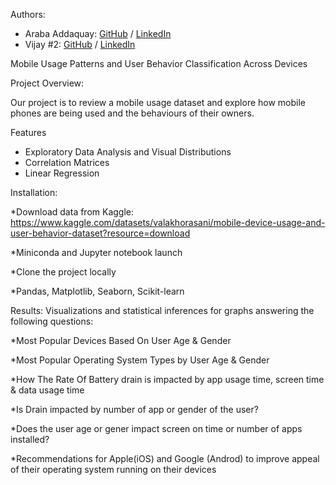 Authors:
- Araba Addaquay: [GitHub](https://github.com/Araba-bot) / [LinkedIn](https://linkedin.com/in/arabaaddaquay)
- Vijay #2: [GitHub](https://github.com/ghaccountname) / [LinkedIn](https://linkedin.com/in/liaccountname)


Mobile Usage Patterns and User Behavior Classification Across Devices


Project Overview:

Our project is to review a mobile usage dataset and explore how mobile phones are being used and the behaviours of their owners. 



Features

   * Exploratory Data Analysis and Visual Distributions
   * Correlation Matrices
   * Linear Regression



Installation:

   *Download data from Kaggle: https://www.kaggle.com/datasets/valakhorasani/mobile-device-usage-and-user-behavior-dataset?resource=download
   
   *Miniconda and Jupyter notebook launch
   
   *Clone the project locally
   
   *Pandas, Matplotlib, Seaborn, Scikit-learn


   
Results: Visualizations and statistical inferences for graphs answering the following questions:

   *Most Popular Devices Based On User Age & Gender
   
   *Most Popular Operating System Types by User Age & Gender
   
   *How The Rate Of Battery drain is impacted by app usage time, screen time & data usage time
   
   *Is Drain impacted by number of app or gender of the user?
   
   *Does the user age or gener impact screen on time or number of apps installed?
   
   *Recommendations for Apple(iOS) and Google (Androd) to improve appeal of their operating system running on their devices
